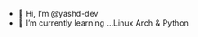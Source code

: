 - 👋 Hi, I’m @yashd-dev
- 🌱 I’m currently learning ...Linux Arch & Python


<!---
yashd-dev/yashd-dev is a ✨ special ✨ repository because its `README.md` (this file) appears on your GitHub profile.
You can click the Preview link to take a look at your changes.
--->
